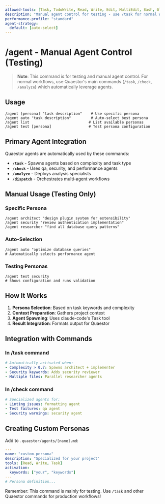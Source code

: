 ```yaml
---
allowed-tools: [Task, TodoWrite, Read, Write, Edit, MultiEdit, Bash, Glob, Grep]
description: "Manual agent control for testing - use /task for normal workflows"
performance-profile: "standard"
agent-strategy:
  default: [auto-select]
---
```


# /agent - Manual Agent Control (Testing)

> **Note**: This command is for testing and manual agent control. For normal workflows, use Quaestor's main commands (`/task`, `/check`, `/analyze`) which automatically leverage agents.

## Usage
```
/agent [persona] "task description"    # Use specific persona
/agent auto "task description"         # Auto-select best persona
/agent list                           # List available personas
/agent test [persona]                 # Test persona configuration
```

## Primary Agent Integration

Quaestor agents are automatically used by these commands:
- **`/task`** - Spawns agents based on complexity and task type
- **`/check`** - Uses qa, security, and performance agents
- **`/analyze`** - Deploys analysis specialists
- **`/dispatch`** - Orchestrates multi-agent workflows

## Manual Usage (Testing Only)

### Specific Persona
```
/agent architect "design plugin system for extensibility"
/agent security "review authentication implementation"
/agent researcher "find all database query patterns"
```

### Auto-Selection
```
/agent auto "optimize database queries"
# Automatically selects performance agent
```

### Testing Personas
```
/agent test security
# Shows configuration and runs validation
```

## How It Works

1. **Persona Selection**: Based on task keywords and complexity
2. **Context Preparation**: Gathers project context
3. **Agent Spawning**: Uses claude-code's Task tool
4. **Result Integration**: Formats output for Quaestor

## Integration with Commands

### In /task command
```yaml
# Automatically activated when:
- Complexity > 0.7: Spawns architect + implementer
- Security keywords: Adds security reviewer
- Multiple files: Parallel researcher agents
```

### In /check command
```yaml
# Specialized agents for:
- Linting issues: formatting agent
- Test failures: qa agent
- Security warnings: security agent
```

## Creating Custom Personas

Add to `.quaestor/agents/[name].md`:
```yaml
---
name: "custom-persona"
description: "Specialized for your project"
tools: [Read, Write, Task]
activation:
  keywords: ["your", "keywords"]
---
# Persona definition...
```

Remember: This command is mainly for testing. Use `/task` and other Quaestor commands for production workflows!